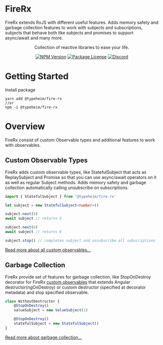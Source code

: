 # FireRx 

FireRx extends RxJS with different useful features. Adds memory safety and garbage collection features to work with subjects 
and subscriptions, subjects that behave both like subjects and promises to support async/await and many more. 

<p align="center">Collection of reactive libraries to ease your life.</p>
<p align="center">
    <a href="https://www.npmjs.com/package/@typeheim/fire-rx" target="_blank"><img src="https://img.shields.io/npm/v/@typeheim/fire-rx.svg" alt="NPM Version" /></a>
    <a href="https://www.npmjs.com/package/@typeheim/fire-rx" target="_blank"><img src="https://img.shields.io/npm/l/@typeheim/fire-rx.svg" alt="Package License" /></a>
    <a href="https://discord.gg/dmMznp9" target="_blank"><img src="https://img.shields.io/badge/discord-online-brightgreen.svg" alt="Discord"/></a>
</p>

# Getting Started

Install package

```shell
yarn add @typeheim/fire-rx
//or
npm -i @typeheim/fire-rx
```

# Overview

FireRx consist of custom Observable types and additional features to work with observables.

## Custom Observable Types 

FireRx adds custom observable types, like StatefulSubject that acts as ReplaySubject and Promise so that you can use async/await operators on it as well as regular Subject methods. 
Adds memory safety and garbage collection automatically calling unsubscribe on subscriptions.

```typescript
import { StatefulSubject } from '@typeheim/fire-rx'

let subject = new StatefulSubject<number>()

subject.next(5)  
await subject // returns 5

subject.next(6)
await subject // returns 6

subject.stop() // completes subject and unsubscribe all subscriptions
```
[Read more about all custom observables...](docs/custom-observables.md)

## Garbage Collection

FireRx provide set of features for garbage collection, like StopOnDestroy decorator for FireRx [custom observables](custom-observables.md) that extends Angular
destructor(ngOnDestroy) or custom destructor (specified at decorator metadata) and stop specified observable.

```typescript
class WithoutDestructor {
    @StopOnDestroy()
    valueSubject = new ValueSubject(1)

    @StopOnDestroy()
    statefulSubject = new StatefulSubject()
}
```
[Read more about garbage collection...](docs/garbage-collection.md)
